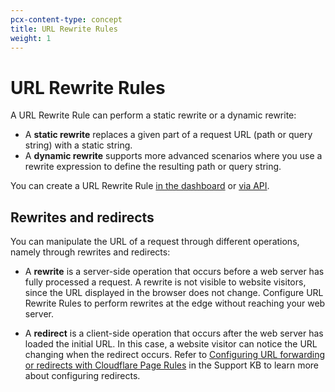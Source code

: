 ```yaml
---
pcx-content-type: concept
title: URL Rewrite Rules
weight: 1
---
```


# URL Rewrite Rules

A URL Rewrite Rule can perform a static rewrite or a dynamic rewrite:

*   A **static rewrite** replaces a given part of a request URL (path or query string) with a static string.
*   A **dynamic rewrite** supports more advanced scenarios where you use a rewrite expression to define the resulting path or query string.

You can create a URL Rewrite Rule [in the dashboard](/rules/transform/url-rewrite/create-dashboard/) or [via API](/rules/transform/url-rewrite/create-api/).

## Rewrites and redirects

You can manipulate the URL of a request through different operations, namely through rewrites and redirects:

*   A **rewrite** is a server-side operation that occurs before a web server has fully processed a request. A rewrite is not visible to website visitors, since the URL displayed in the browser does not change. Configure URL Rewrite Rules to perform rewrites at the edge without reaching your web server.

*   A **redirect** is a client-side operation that occurs after the web server has loaded the initial URL. In this case, a website visitor can notice the URL changing when the redirect occurs. Refer to [Configuring URL forwarding or redirects with Cloudflare Page Rules](https://support.cloudflare.com/hc/articles/200172286) in the Support KB to learn more about configuring redirects.
